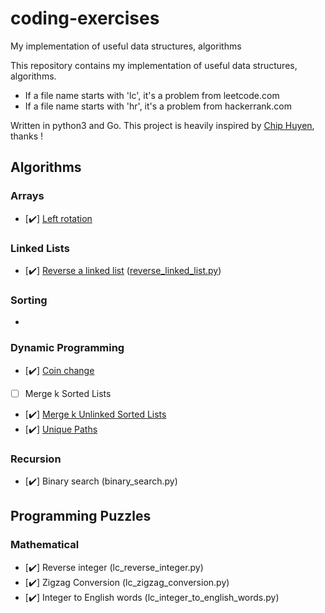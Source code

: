 # coding-exercises
My implementation of useful data structures, algorithms

This repository contains my implementation of useful data structures, algorithms.

- If a file name starts with 'lc', it's a problem from leetcode.com
- If a file name starts with 'hr', it's a problem from hackerrank.com

Written in python3 and Go. This project is heavily inspired by [Chip Huyen](https://github.com/chiphuyen), thanks !



Algorithms
----------

### Arrays

- [:heavy_check_mark:] [Left rotation](https://www.hackerrank.com/challenges/ctci-array-left-rotation)


### Linked Lists

- [:heavy_check_mark:] [Reverse a linked list](https://www.hackerrank.com/challenges/reverse-a-linked-list/problem) ([reverse_linked_list.py](https://github.com/yuynwa/coding-exercises/blob/master/reverse_linked_list.py))



### Sorting

- 

### Dynamic Programming

- [:heavy_check_mark:] [Coin change](https://github.com/yuynwa/coding-exercises/blob/master/dynamic_programming/coin_change.py)
- [ ] Merge k Sorted Lists
- [:heavy_check_mark:] [Merge k Unlinked Sorted Lists](https://github.com/yuynwa/coding-exercises/blob/master/merge_k_unlinked_sorted_lists.py)
- [:heavy_check_mark:] [Unique Paths](https://github.com/yuynwa/coding-exercises/blob/master/dynamic_programming/lc_unique_paths.py)




### Recursion

- [:heavy_check_mark:] Binary search (binary_search.py)


Programming Puzzles
-------------------

### Mathematical

- [:heavy_check_mark:] Reverse integer (lc_reverse_integer.py)
- [:heavy_check_mark:] Zigzag Conversion (lc_zigzag_conversion.py)
- [:heavy_check_mark:] Integer to English words (lc_integer_to_english_words.py)

